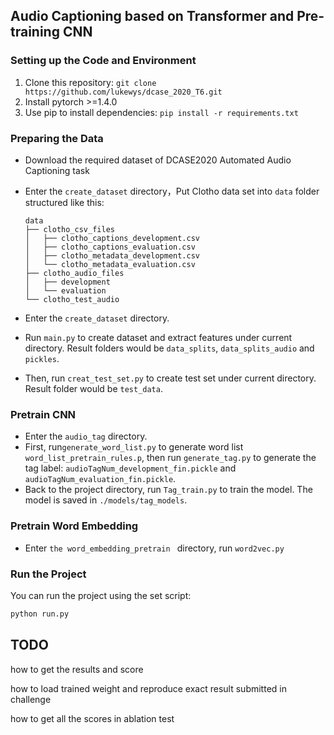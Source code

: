 ## Audio Captioning based on Transformer and Pre-training CNN

### Setting up the Code and Environment

1. Clone this repository: `git clone https://github.com/lukewys/dcase_2020_T6.git`
2. Install pytorch >=1.4.0
3. Use  pip to install dependencies: `pip install -r requirements.txt`

### Preparing the Data

- Download the required dataset  of  DCASE2020 Automated Audio Captioning task

- Enter the `create_dataset` directory，Put Clotho data set into `data` folder structured like this:

  ```
  data
  ├── clotho_csv_files
  │   ├── clotho_captions_development.csv
  │   ├── clotho_captions_evaluation.csv
  │   ├── clotho_metadata_development.csv
  │   └── clotho_metadata_evaluation.csv
  ├── clotho_audio_files
  │   ├── development
  │   └── evaluation
  └── clotho_test_audio
  
  ```

- Enter the `create_dataset` directory.

- Run `main.py` to create dataset and extract features under current directory. Result folders would be `data_splits`, `data_splits_audio` and `pickles`.

- Then, run `creat_test_set.py` to create test set under current directory. Result folder would be `test_data`.

### Pretrain CNN

- Enter the `audio_tag` directory.
- First, run`generate_word_list.py` to generate word list `word_list_pretrain_rules.p`, then run `generate_tag.py` to generate the tag label: `audioTagNum_development_fin.pickle`  and `audioTagNum_evaluation_fin.pickle`.
- Back to the project directory, run `Tag_train.py` to train the model. The model is saved in `./models/tag_models`.



### Pretrain Word Embedding

- Enter `the word_embedding_pretrain `  directory, run `word2vec.py`



### Run the Project

You can run the project using the set script:

```python
python run.py
```

  

## TODO

how to get the results and score

how to load trained weight and reproduce exact result submitted in challenge

how to get all the scores in ablation test